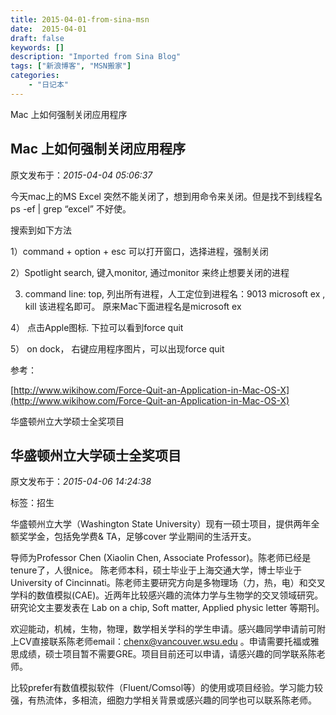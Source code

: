 ```yaml
---
title: 2015-04-01-from-sina-msn
date:  2015-04-01
draft: false
keywords: []
description: "Imported from Sina Blog"
tags: ["新浪博客", "MSN搬家"]
categories: 
    - "日记本"
---
```

Mac 上如何强制关闭应用程序
## Mac 上如何强制关闭应用程序

 原文发布于：*2015-04-04 05:06:37*

今天mac上的MS
Excel 突然不能关闭了，想到用命令来关闭。但是找不到线程名 ps
-ef | grep “excel”
不好使。 

搜索到如下方法

1）command + option + esc
 可以打开窗口，选择进程，强制关闭

2）Spotlight  search,
键入monitor, 通过monitor
来终止想要关闭的进程

3)  command line:
 top,
列出所有进程，人工定位到进程名：9013 microsoft ex , kill 该进程名即可。
  原来Mac下面进程名是microsoft ex

4）  点击Apple图标.
下拉可以看到force quit

5） on dock， 右键应用程序图片，可以出现force
quit

参考：

[http://www.wikihow.com/Force-Quit-an-Application-in-Mac-OS-X](http://www.wikihow.com/Force-Quit-an-Application-in-Mac-OS-X)


华盛顿州立大学硕士全奖项目
## 华盛顿州立大学硕士全奖项目

 原文发布于：*2015-04-06 14:24:38*

标签：招生

华盛顿州立大学（Washington State
University）现有一硕士项目，提供两年全额奖学金，包括免学费& TA，足够cover
学业期间的生活开支。 

导师为Professor Chen (Xiaolin Chen, Associate
Professor)。陈老师已经是tenure了，人很nice。 陈老师本科，硕士毕业于上海交通大学，博士毕业于University
of
Cincinnati。陈老师主要研究方向是多物理场（力，热，电）和交叉学科的数值模拟(CAE)。近两年比较感兴趣的流体力学与生物学的交叉领域研究。研究论文主要发表在
Lab on a chip, Soft matter, Applied physic letter
等期刊。 

欢迎能动，机械，生物，物理，数学相关学科的学生申请。感兴趣同学申请前可附上CV直接联系陈老师email：chenx@vancouver.wsu.edu
。申请需要托福或雅思成绩，硕士项目暂不需要GRE。项目目前还可以申请，请感兴趣的同学联系陈老师。

比较prefer有数值模拟软件（Fluent/Comsol等）的使用或项目经验。学习能力较强，有热流体，多相流，细胞力学相关背景或感兴趣的同学也可以联系陈老师。 
